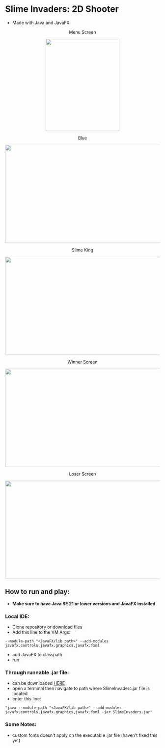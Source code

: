 # Slime Invaders: 2D Shooter
- Made with Java and JavaFX


<p align="center">Menu Screen</p> 
<p  align="center">
<img src="https://github.com/user-attachments/assets/63b8a9b9-100a-4a9f-80a7-060815a8897f" width = "240" height = "300">
</p>

<p align="center">Blue</p> 
<p align="center">
<img src="https://github.com/user-attachments/assets/03cde49b-1650-4f95-8142-60903a104c9d" width = "600" height = "320">
</p>

<p align="center">Slime King</p> 
<p align="center">
<img src="https://github.com/user-attachments/assets/41c2dacf-223b-4900-b9fb-efc763a7141a" width = "600" height = "320">
</p>

<p align="center">Winner Screen</p> 
<p align="center">
<img src="https://github.com/user-attachments/assets/e7e6c2cc-f8f7-40b9-9ef6-23c1fb00a68a" width = "600" height = "320">
</p>

<p align="center">Loser Screen</p> 
<p align="center">
<img src="https://github.com/user-attachments/assets/87c55ea4-55f3-469e-b1ff-3f8292e5cebc" width = "600" height = "320">
</p>



## How to run and play:
- **Make sure to have Java SE 21 or lower versions and JavaFX installed**

### Local IDE:
- Clone repository or download files
- Add this line to the VM Args:
```
--module-path "<JavaFX/lib path>" --add-modules javafx.controls,javafx.graphics,javafx.fxml
```
- add JavaFX to classpath
- run

### Through runnable .jar file:
- can be downloaded [HERE](https://drive.google.com/file/d/1esINmZQYA-6gaVS8rmJvXtYTfJA9o7Ww/view?usp=sharing)
- open a terminal then navigate to path where SlimeInvaders.jar file is located
- enter this line:
```
"java --module-path "<JavaFX/lib path>" --add-modules javafx.controls,javafx.graphics,javafx.fxml -jar SlimeInvaders.jar"
```

### Some Notes:
- custom fonts doesn't apply on the executable .jar file (haven't fixed this yet)
